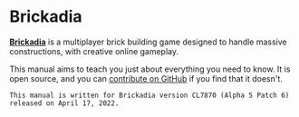 # Brickadia

**[Brickadia](https://brickadia.com)** is a multiplayer brick building game designed to handle massive constructions, with creative online gameplay.

This manual aims to teach you just about everything you need to know. It is open source, and you can [contribute on GitHub](https://github.com/brickadia/book) if you find that it doesn't.

``` admonish info
This manual is written for Brickadia version CL7870 (Alpha 5 Patch 6) released on April 17, 2022.
```